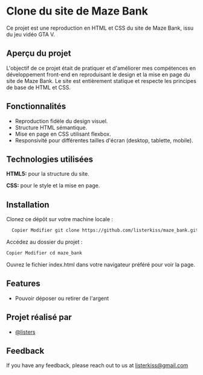 
# Clone du site de Maze Bank

Ce projet est une reproduction en HTML et CSS du site de Maze Bank, issu du jeu vidéo GTA V.



## Aperçu du projet

L'objectif de ce projet était de pratiquer et d'améliorer mes compétences en développement front-end en reproduisant le design et la mise en page du site de Maze Bank. Le site est entièrement statique et respecte les principes de base de HTML et CSS.



## Fonctionnalités

- Reproduction fidèle du design visuel. 
- Structure HTML sémantique. 
- Mise en page en CSS utilisant flexbox.
- Responsivité pour différentes tailles d'écran (desktop, tablette, mobile).



## Technologies utilisées

**HTML5:** pour la structure du site.

**CSS:** pour le style et la mise en page.



## Installation

Clonez ce dépôt sur votre machine locale :

```bash
  Copier Modifier git clone https://github.com/listerkiss/maze_bank.git
```

Accédez au dossier du projet :
```bash
Copier Modifier cd maze_bank
```

Ouvrez le fichier index.html dans votre navigateur préféré pour voir la page.



## Features

- Pouvoir déposer ou retirer de l'argent



## Projet réalisé par

- [@listers](https://www.github.com/listerkiss)



## Feedback

If you have any feedback, please reach out to us at listerkiss@gmail.com